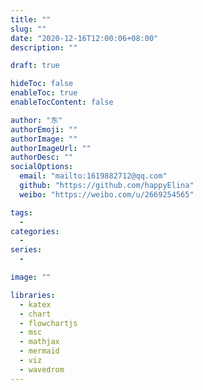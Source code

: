 ```yaml
---
title: ""
slug: ""
date: "2020-12-16T12:00:06+08:00"
description: ""

draft: true

hideToc: false
enableToc: true
enableTocContent: false

author: "东"
authorEmoji: ""
authorImage: ""
authorImageUrl: ""
authorDesc: ""
socialOptions:
  email: "mailto:1619882712@qq.com"
  github: "https://github.com/happyElina"
  weibo: "https://weibo.com/u/2669254565"

tags:
  -
categories:
  -
series:
  -

image: ""

libraries:
  - katex
  - chart
  - flowchartjs
  - msc
  - mathjax
  - mermaid
  - viz
  - wavedrom
---
```


